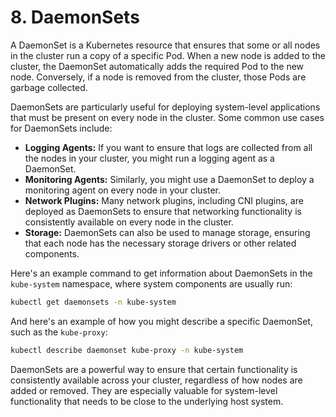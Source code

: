 # 8. DaemonSets

A DaemonSet is a Kubernetes resource that ensures that some or all nodes in the cluster run a copy of a specific Pod. When a new node is added to the cluster, the DaemonSet automatically adds the required Pod to the new node. Conversely, if a node is removed from the cluster, those Pods are garbage collected.

DaemonSets are particularly useful for deploying system-level applications that must be present on every node in the cluster. Some common use cases for DaemonSets include:

- **Logging Agents:** If you want to ensure that logs are collected from all the nodes in your cluster, you might run a logging agent as a DaemonSet.
- **Monitoring Agents:** Similarly, you might use a DaemonSet to deploy a monitoring agent on every node in your cluster.
- **Network Plugins:** Many network plugins, including CNI plugins, are deployed as DaemonSets to ensure that networking functionality is consistently available on every node in the cluster.
- **Storage:** DaemonSets can also be used to manage storage, ensuring that each node has the necessary storage drivers or other related components.

Here's an example command to get information about DaemonSets in the `kube-system` namespace, where system components are usually run:

```bash
kubectl get daemonsets -n kube-system
```

And here's an example of how you might describe a specific DaemonSet, such as the `kube-proxy`:

```bash
kubectl describe daemonset kube-proxy -n kube-system
```

DaemonSets are a powerful way to ensure that certain functionality is consistently available across your cluster, regardless of how nodes are added or removed. They are especially valuable for system-level functionality that needs to be close to the underlying host system.
